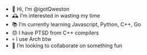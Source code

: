- 👋 Hi, I’m @igotQweston
- 🕰️ I’m interested in wasting my time
- 📚 I’m currently learning Javascript, Python, C++, Go
- 😞 I have PTSD from C++ compilers
- 💀 I use Arch btw
- 🎉 I’m looking to collaborate on something fun

<!---
igotQweston/igotQweston is a ✨ special ✨ repository because its `README.md` (this file) appears on your GitHub profile.
You can click the Preview link to take a look at your changes.
--->
